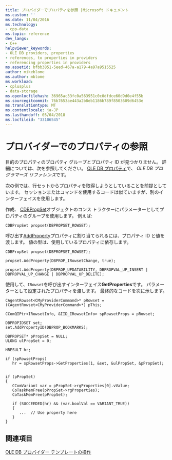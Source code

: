 ```yaml
---
title: プロバイダーでプロパティを参照 |Microsoft ドキュメント
ms.custom: ''
ms.date: 11/04/2016
ms.technology:
- cpp-data
ms.topic: reference
dev_langs:
- C++
helpviewer_keywords:
- OLE DB providers, properties
- references, to properties in providers
- referencing properties in providers
ms.assetid: bfbb3851-5eed-467a-a179-4a97a9515525
author: mikeblome
ms.author: mblome
ms.workload:
- cplusplus
- data-storage
ms.openlocfilehash: 36965ac33fc0a563951c0c0dfdce60d9d0e4f55b
ms.sourcegitcommit: 76b7653ae443a2b8eb1186b789f8503609d6453e
ms.translationtype: MT
ms.contentlocale: ja-JP
ms.lasthandoff: 05/04/2018
ms.locfileid: "33106545"
---
```

# <a name="referencing-a-property-in-your-provider"></a>プロバイダーでのプロパティの参照
目的のプロパティのプロパティ グループとプロパティ ID が見つかりません。 詳細については、次を参照してください。 [OLE DB プロパティ](https://msdn.microsoft.com/en-us/library/ms722734.aspx)で、 *OLE DB プログラマーズ リファレンス*です。  
  
 次の例では、行セットからプロパティを取得しようとしていることを前提としています。 セッションまたはコマンドを使用するコードは似ていますが、別のインターフェイスを使用します。  
  
 作成、 [CDBPropSet](../../data/oledb/cdbpropset-class.md)オブジェクトのコンス トラクターにパラメーターとしてプロパティのグループを使用します。 例えば:  
  
```  
CDBPropSet propset(DBPROPSET_ROWSET);  
```  
  
 呼び出す[AddProperty](../../data/oledb/cdbpropset-addproperty.md)プロパティに割り当てられるには、プロパティ ID と値を渡します。 値の型は、使用しているプロパティに依存します。  
  
```  
CDBPropSet propset(DBPROPSET_ROWSET);  

propset.AddProperty(DBPROP_IRowsetChange, true);  

propset.AddProperty(DBPROP_UPDATABILITY, DBPROPVAL_UP_INSERT | DBPROPVAL_UP_CHANGE | DBPROPVAL_UP_DELETE);  
```  
  
 使用して、`IRowset`を呼び出すインターフェイス**GetProperties**です。 パラメーターとして設定されたプロパティを渡します。 最終的なコードを次に示します。  
  
```  
CAgentRowset<CMyProviderCommand>* pRowset = (CAgentRowset<CMyProviderCommand>*) pThis;  
  
CComQIPtr<IRowsetInfo, &IID_IRowsetInfo> spRowsetProps = pRowset;  
  
DBPROPIDSET set;  
set.AddPropertyID(DBPROP_BOOKMARKS);  

DBPROPSET* pPropSet = NULL;  
ULONG ulPropSet = 0;  

HRESULT hr;  
  
if (spRowsetProps)  
   hr = spRowsetProps->GetProperties(1, &set, &ulPropSet, &pPropSet);  
  

if (pPropSet)  
{  
   CComVariant var = pPropSet->rgProperties[0].vValue;  
   CoTaskMemFree(pPropSet->rgProperties);  
   CoTaskMemFree(pPropSet);  
  
   if (SUCCEEDED(hr) && (var.boolVal == VARIANT_TRUE))  
   {  
      ...  // Use property here  
   }  
}  
```  
  
## <a name="see-also"></a>関連項目  
 [OLE DB プロバイダー テンプレートの操作](../../data/oledb/working-with-ole-db-provider-templates.md)